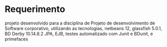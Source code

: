 # Requerimento
projeto desenvolvido para a disciplina de Projeto de desenvolvimento de Software corporativo, utilizando as tecnologias, netbeans 12, glassfish 5.0.1, BD Derby 10.14.8.2
JPA, EJB, testes automatizado com Junit e BDunit, e primefaces 
